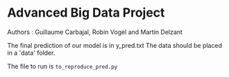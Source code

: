 # Advanced Big Data Project

Authors : Guillaume Carbajal, Robin Vogel and Martin Delzant

The final prediction of our model is in y_pred.txt
The data should be placed in a 'data' folder. 

The file to run is `to_reproduce_pred.py`